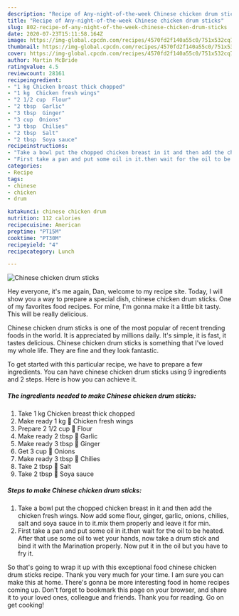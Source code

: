 ```yaml
---
description: "Recipe of Any-night-of-the-week Chinese chicken drum sticks"
title: "Recipe of Any-night-of-the-week Chinese chicken drum sticks"
slug: 802-recipe-of-any-night-of-the-week-chinese-chicken-drum-sticks
date: 2020-07-23T15:11:58.164Z
image: https://img-global.cpcdn.com/recipes/4570fd2f140a55c0/751x532cq70/chinese-chicken-drum-sticks-recipe-main-photo.jpg
thumbnail: https://img-global.cpcdn.com/recipes/4570fd2f140a55c0/751x532cq70/chinese-chicken-drum-sticks-recipe-main-photo.jpg
cover: https://img-global.cpcdn.com/recipes/4570fd2f140a55c0/751x532cq70/chinese-chicken-drum-sticks-recipe-main-photo.jpg
author: Martin McBride
ratingvalue: 4.5
reviewcount: 28161
recipeingredient:
- "1 kg Chicken breast thick chopped"
- "1 kg  Chicken fresh wings"
- "2 1/2 cup  Flour"
- "2 tbsp  Garlic"
- "3 tbsp  Ginger"
- "3 cup  Onions"
- "3 tbsp  Chilies"
- "2 tbsp  Salt"
- "2 tbsp  Soya sauce"
recipeinstructions:
- "Take a bowl put the chopped chicken breast in it and then add the chicken fresh wings. Now add some flour, ginger, garlic, onions, chilies, salt and soya sauce in to it.mix them properly and leave it for min."
- "First take a pan and put some oil in it.then wait for the oil to be heated. After that use some oil to wet your hands, now take a drum stick and bind it with the Marination properly. Now put it in the oil but you have to fry it."
categories:
- Recipe
tags:
- chinese
- chicken
- drum

katakunci: chinese chicken drum 
nutrition: 112 calories
recipecuisine: American
preptime: "PT15M"
cooktime: "PT30M"
recipeyield: "4"
recipecategory: Lunch

---
```



![Chinese chicken drum sticks](https://img-global.cpcdn.com/recipes/4570fd2f140a55c0/751x532cq70/chinese-chicken-drum-sticks-recipe-main-photo.jpg)

Hey everyone, it's me again, Dan, welcome to my recipe site. Today, I will show you a way to prepare a special dish, chinese chicken drum sticks. One of my favorites food recipes. For mine, I'm gonna make it a little bit tasty. This will be really delicious.

Chinese chicken drum sticks is one of the most popular of recent trending foods in the world. It is appreciated by millions daily. It's simple, it is fast, it tastes delicious. Chinese chicken drum sticks is something that I've loved my whole life. They are fine and they look fantastic.




To get started with this particular recipe, we have to prepare a few ingredients. You can have chinese chicken drum sticks using 9 ingredients and 2 steps. Here is how you can achieve it.

<!--inarticleads1-->

##### The ingredients needed to make Chinese chicken drum sticks:

1. Take 1 kg Chicken breast thick chopped
1. Make ready 1 kg  Chicken fresh wings
1. Prepare 2 1/2 cup  Flour
1. Make ready 2 tbsp  Garlic
1. Make ready 3 tbsp  Ginger
1. Get 3 cup  Onions
1. Make ready 3 tbsp  Chilies
1. Take 2 tbsp  Salt
1. Take 2 tbsp  Soya sauce




<!--inarticleads2-->

##### Steps to make Chinese chicken drum sticks:

1. Take a bowl put the chopped chicken breast in it and then add the chicken fresh wings. Now add some flour, ginger, garlic, onions, chilies, salt and soya sauce in to it.mix them properly and leave it for min.
1. First take a pan and put some oil in it.then wait for the oil to be heated. After that use some oil to wet your hands, now take a drum stick and bind it with the Marination properly. Now put it in the oil but you have to fry it.




So that's going to wrap it up with this exceptional food chinese chicken drum sticks recipe. Thank you very much for your time. I am sure you can make this at home. There's gonna be more interesting food in home recipes coming up. Don't forget to bookmark this page on your browser, and share it to your loved ones, colleague and friends. Thank you for reading. Go on get cooking!
